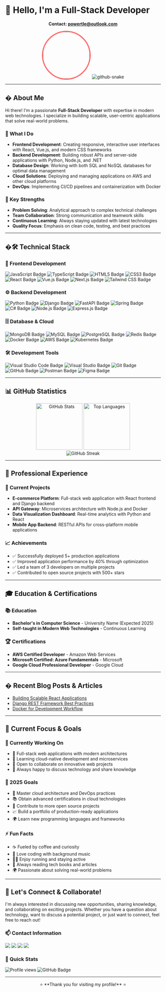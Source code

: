 # 👋 Hello, I'm a Full-Stack Developer

<div align='center'>

**Contact: powertle@outlook.com**

<img style='height:150px;background-repeat: no-repeat; border-radius: 50%; border: 4px solid #ff6b6b;' src='https://gss0.baidu.com/-vo3dSag_xI4khGko9WTAnF6hhy/zhidao/pic/item/f9198618367adab4ff1c79ab89d4b31c8601e40e.jpg' />

<!-- Snake Code Contribution Map -->
<picture>
  <source media='(prefers-color-scheme: dark)' srcset='https://cdn.jsdelivr.net/gh/DonPangPang/DonPangPang/profile-snake-contrib/github-contribution-grid-snake-dark.svg' />
  <source media='(prefers-color-scheme: light)' srcset='https://cdn.jsdelivr.net/gh/DonPangPang/DonPangPang/profile-snake-contrib/github-contribution-grid-snake.svg' />
  <img alt='github-snake' src='https://cdn.jsdelivr.net/gh/DonPangPang/DonPangPang/profile-snake-contrib/github-contribution-grid-snake-dark.svg' />
</picture>

</div>

---

## � About Me

Hi there! I'm a passionate **Full-Stack Developer** with expertise in modern web technologies. I specialize in building scalable, user-centric applications that solve real-world problems.

### 🎯 What I Do
- **Frontend Development**: Creating responsive, interactive user interfaces with React, Vue.js, and modern CSS frameworks
- **Backend Development**: Building robust APIs and server-side applications with Python, Node.js, and .NET
- **Database Design**: Working with both SQL and NoSQL databases for optimal data management
- **Cloud Solutions**: Deploying and managing applications on AWS and other cloud platforms
- **DevOps**: Implementing CI/CD pipelines and containerization with Docker

### 🌟 Key Strengths
- **Problem Solving**: Analytical approach to complex technical challenges
- **Team Collaboration**: Strong communication and teamwork skills
- **Continuous Learning**: Always staying updated with latest technologies
- **Quality Focus**: Emphasis on clean code, testing, and best practices

---

## �🛠️ Technical Stack

### 🎨 Frontend Development
![JavaScript Badge](https://img.shields.io/badge/JavaScript-F7DF1E?logo=javascript&logoColor=000&style=for-the-badge)
![TypeScript Badge](https://img.shields.io/badge/TypeScript-3178C6?logo=typescript&logoColor=fff&style=for-the-badge)
![HTML5 Badge](https://img.shields.io/badge/HTML5-E34F26?logo=html5&logoColor=fff&style=for-the-badge)
![CSS3 Badge](https://img.shields.io/badge/CSS3-1572B6?logo=css3&logoColor=fff&style=for-the-badge)
![React Badge](https://img.shields.io/badge/React-61DAFB?logo=react&logoColor=000&style=for-the-badge)
![Vue.js Badge](https://img.shields.io/badge/Vue.js-4FC08D?logo=vuedotjs&logoColor=fff&style=for-the-badge)
![Next.js Badge](https://img.shields.io/badge/Next.js-000000?logo=next.js&logoColor=white&style=for-the-badge)
![Tailwind CSS Badge](https://img.shields.io/badge/Tailwind_CSS-38B2AC?logo=tailwind-css&logoColor=white&style=for-the-badge)

### ⚙️ Backend Development
![Python Badge](https://img.shields.io/badge/Python-3776AB?logo=python&logoColor=fff&style=for-the-badge)
![Django Badge](https://img.shields.io/badge/Django-092E20?logo=django&logoColor=fff&style=for-the-badge)
![FastAPI Badge](https://img.shields.io/badge/FastAPI-009688?logo=fastapi&logoColor=white&style=for-the-badge)
![Spring Badge](https://img.shields.io/badge/Spring-6DB33F?logo=spring&logoColor=fff&style=for-the-badge)
![C# Badge](https://img.shields.io/badge/C%20Sharp-239120?logo=csharp&logoColor=fff&style=for-the-badge)
![Node.js Badge](https://img.shields.io/badge/Node.js-393?logo=nodedotjs&logoColor=fff&style=for-the-badge)
![Express.js Badge](https://img.shields.io/badge/Express.js-404D59?logo=express&logoColor=white&style=for-the-badge)

### 🗄️ Database & Cloud
![MongoDB Badge](https://img.shields.io/badge/MongoDB-47A248?logo=mongodb&logoColor=fff&style=for-the-badge)
![MySQL Badge](https://img.shields.io/badge/MySQL-4479A1?logo=mysql&logoColor=fff&style=for-the-badge)
![PostgreSQL Badge](https://img.shields.io/badge/PostgreSQL-316192?logo=postgresql&logoColor=white&style=for-the-badge)
![Redis Badge](https://img.shields.io/badge/Redis-DC382D?logo=redis&logoColor=white&style=for-the-badge)
![Docker Badge](https://img.shields.io/badge/Docker-2496ED?logo=docker&logoColor=fff&style=for-the-badge)
![AWS Badge](https://img.shields.io/badge/AWS-232F3E?logo=amazon-aws&logoColor=fff&style=for-the-badge)
![Kubernetes Badge](https://img.shields.io/badge/Kubernetes-326CE5?logo=kubernetes&logoColor=white&style=for-the-badge)

### 🛠️ Development Tools
![Visual Studio Code Badge](https://img.shields.io/badge/Visual%20Studio%20Code-007ACC?logo=visualstudiocode&logoColor=fff&style=for-the-badge)
![Visual Studio Badge](https://img.shields.io/badge/Visual%20Studio-5C2D91?logo=visualstudio&logoColor=fff&style=for-the-badge)
![Git Badge](https://img.shields.io/badge/Git-F05032?logo=git&logoColor=fff&style=for-the-badge)
![GitHub Badge](https://img.shields.io/badge/GitHub-181717?logo=github&logoColor=fff&style=for-the-badge)
![Postman Badge](https://img.shields.io/badge/Postman-FF6C37?logo=postman&logoColor=white&style=for-the-badge)
![Figma Badge](https://img.shields.io/badge/Figma-F24E1E?logo=figma&logoColor=white&style=for-the-badge)

---

## 📊 GitHub Statistics

<div align='center'>
<img src='https://github-readme-stats.vercel.app/api?username=wosledon&show_icons=true&theme=dark&hide_border=true' alt='GitHub Stats' height='150'/>
<img src='https://github-readme-stats.vercel.app/api/top-langs/?username=wosledon&layout=compact&theme=dark&hide_border=true' alt='Top Languages' height='150'/>
</div>

<div align='center'>
<img src='https://github-readme-streak-stats.herokuapp.com/?user=wosledon&theme=dark&hide_border=true' alt='GitHub Streak' />
</div>

---

## 💼 Professional Experience

### 🚀 Current Projects
- **E-commerce Platform**: Full-stack web application with React frontend and Django backend
- **API Gateway**: Microservices architecture with Node.js and Docker
- **Data Visualization Dashboard**: Real-time analytics with Python and React
- **Mobile App Backend**: RESTful APIs for cross-platform mobile applications

### 📈 Achievements
- ✅ Successfully deployed 5+ production applications
- ✅ Improved application performance by 40% through optimization
- ✅ Led a team of 3 developers on multiple projects
- ✅ Contributed to open source projects with 500+ stars

---

## 🎓 Education & Certifications

### 📚 Education
- **Bachelor's in Computer Science** - University Name (Expected 2025)
- **Self-taught in Modern Web Technologies** - Continuous Learning

### 🏆 Certifications
- **AWS Certified Developer** - Amazon Web Services
- **Microsoft Certified: Azure Fundamentals** - Microsoft
- **Google Cloud Professional Developer** - Google Cloud

---

## � Recent Blog Posts & Articles

<!-- BLOG-POST-LIST:START -->
- [Building Scalable React Applications](https://yourblog.com/scalable-react)
- [Django REST Framework Best Practices](https://yourblog.com/django-rest)
- [Docker for Development Workflow](https://yourblog.com/docker-workflow)
<!-- BLOG-POST-LIST:END -->

---

## 🎯 Current Focus & Goals

### 🔭 Currently Working On
- 🔭 Full-stack web applications with modern architectures
- 🌱 Learning cloud-native development and microservices
- 👯 Open to collaborate on innovative web projects
- 💬 Always happy to discuss technology and share knowledge

### 🎯 2025 Goals
- 🚀 Master cloud architecture and DevOps practices
- 📚 Obtain advanced certifications in cloud technologies
- 🤝 Contribute to more open source projects
- 📈 Build a portfolio of production-ready applications
- 🌍 Learn new programming languages and frameworks

### ⚡ Fun Facts
- ☕ Fueled by coffee and curiosity
- 🎵 Love coding with background music
- 🏃‍♂️ Enjoy running and staying active
- 📖 Always reading tech books and articles
- 🌍 Passionate about solving real-world problems

---

## 🤝 Let's Connect & Collaborate!

I'm always interested in discussing new opportunities, sharing knowledge, and collaborating on exciting projects. Whether you have a question about technology, want to discuss a potential project, or just want to connect, feel free to reach out!

### 📫 Contact Information
<p>
<a href='mailto:powertle@outlook.com'><img src='https://img.shields.io/badge/-Email-D14836?style=for-the-badge&logo=gmail&logoColor=white'/></a>
<a href='https://github.com/wosledon'><img src='https://img.shields.io/badge/-GitHub-181717?style=for-the-badge&logo=github&logoColor=white'/></a>
<a href='https://linkedin.com/in/yourprofile'><img src='https://img.shields.io/badge/-LinkedIn-0077B5?style=for-the-badge&logo=linkedin&logoColor=white'/></a>
<a href='https://twitter.com/yourhandle'><img src='https://img.shields.io/badge/-Twitter-1DA1F2?style=for-the-badge&logo=twitter&logoColor=white'/></a>
</p>

### 💬 Quick Stats
<p>
<img src='https://komarev.com/ghpvc/?username=wosledon&label=Profile%20views&color=0e75b6&style=flat' alt='Profile views' />
<img src='https://img.shields.io/github/followers/wosledon?label=Followers&style=social' alt='GitHub Badge'>
</p>

---

<div align='center'>
⭐️ **Thank you for visiting my profile!** ⭐️
</div>
